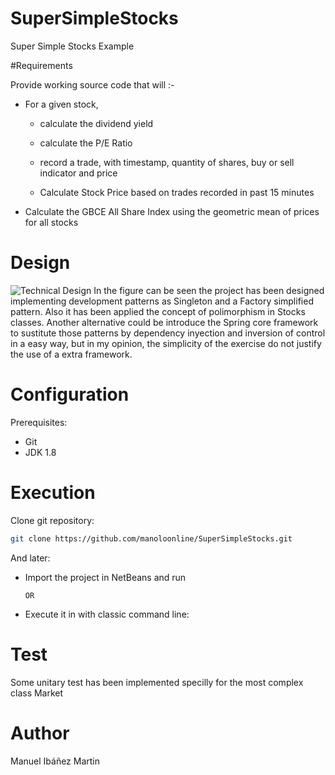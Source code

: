 # SuperSimpleStocks
Super Simple Stocks Example

#Requirements

Provide working source code that will :-

  * For a given stock,
  
    * calculate the dividend yield

    * calculate the P/E Ratio

    * record a trade, with timestamp, quantity of shares, buy or sell indicator and price

    * Calculate Stock Price based on trades recorded in past 15 minutes

  * Calculate the GBCE All Share Index using the geometric mean of prices for all stocks

# Design
![Technical Design](http://mcflurro.myds.me/puertaycajon/images/SimpleStocksDesing.jpg "Technical Design")
In the figure can be seen the project has been designed implementing development patterns as Singleton and
a Factory simplified pattern. Also it has been applied the concept of polimorphism in Stocks classes. Another
alternative could be introduce the Spring core framework to sustitute those patterns by dependency inyection
and inversion of control in a easy way, but in my opinion, the simplicity of the exercise do not justify the use of a extra
framework. 

# Configuration

Prerequisites: 
* Git
* JDK 1.8 

# Execution

Clone git repository:
```sh
git clone https://github.com/manoloonline/SuperSimpleStocks.git
```

And later:

* Import the project in NetBeans and run


      OR
 

* Execute it in with classic command line:


# Test

Some unitary test has been implemented specilly for the most complex class Market

# Author

Manuel Ibáñez Martin

